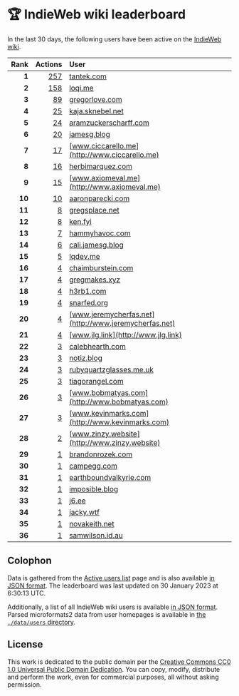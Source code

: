 # 🏆 IndieWeb wiki leaderboard

In the last 30 days, the following users have been active on the [IndieWeb wiki](https://indieweb.org).

| Rank | Actions | User |
|-----:|--------:|:-----|
| **1** | [257](https://indieweb.org/Special:Contributions/Tantek.com) | [tantek.com](http://tantek.com) |
| **2** | [158](https://indieweb.org/Special:Contributions/Loqi.me) | [loqi.me](http://loqi.me) |
| **3** | [89](https://indieweb.org/Special:Contributions/Gregorlove.com) | [gregorlove.com](http://gregorlove.com) |
| **4** | [25](https://indieweb.org/Special:Contributions/Kaja.sknebel.net) | [kaja.sknebel.net](http://kaja.sknebel.net) |
| **5** | [24](https://indieweb.org/Special:Contributions/Aramzuckerscharff.com) | [aramzuckerscharff.com](http://aramzuckerscharff.com) |
| **6** | [20](https://indieweb.org/Special:Contributions/Jamesg.blog) | [jamesg.blog](http://jamesg.blog) |
| **7** | [17](https://indieweb.org/Special:Contributions/Www.ciccarello.me) | [www.ciccarello.me](http://www.ciccarello.me) |
| **8** | [16](https://indieweb.org/Special:Contributions/Herbimarquez.com) | [herbimarquez.com](http://herbimarquez.com) |
| **9** | [15](https://indieweb.org/Special:Contributions/Www.axiomeval.me) | [www.axiomeval.me](http://www.axiomeval.me) |
| **10** | [10](https://indieweb.org/Special:Contributions/Aaronparecki.com) | [aaronparecki.com](http://aaronparecki.com) |
| **11** | [8](https://indieweb.org/Special:Contributions/Gregsplace.net) | [gregsplace.net](http://gregsplace.net) |
| **12** | [8](https://indieweb.org/Special:Contributions/Ken.fyi) | [ken.fyi](http://ken.fyi) |
| **13** | [7](https://indieweb.org/Special:Contributions/Hammyhavoc.com) | [hammyhavoc.com](http://hammyhavoc.com) |
| **14** | [6](https://indieweb.org/Special:Contributions/Cali.jamesg.blog) | [cali.jamesg.blog](http://cali.jamesg.blog) |
| **15** | [5](https://indieweb.org/Special:Contributions/Lqdev.me) | [lqdev.me](http://lqdev.me) |
| **16** | [4](https://indieweb.org/Special:Contributions/Chaimburstein.com) | [chaimburstein.com](http://chaimburstein.com) |
| **17** | [4](https://indieweb.org/Special:Contributions/Gregmakes.xyz) | [gregmakes.xyz](http://gregmakes.xyz) |
| **18** | [4](https://indieweb.org/Special:Contributions/H3rb1.com) | [h3rb1.com](http://h3rb1.com) |
| **19** | [4](https://indieweb.org/Special:Contributions/Snarfed.org) | [snarfed.org](http://snarfed.org) |
| **20** | [4](https://indieweb.org/Special:Contributions/Www.jeremycherfas.net) | [www.jeremycherfas.net](http://www.jeremycherfas.net) |
| **21** | [4](https://indieweb.org/Special:Contributions/Www.jlg.link) | [www.jlg.link](http://www.jlg.link) |
| **22** | [3](https://indieweb.org/Special:Contributions/Calebhearth.com) | [calebhearth.com](http://calebhearth.com) |
| **23** | [3](https://indieweb.org/Special:Contributions/Notiz.blog) | [notiz.blog](http://notiz.blog) |
| **24** | [3](https://indieweb.org/Special:Contributions/Rubyquartzglasses.me.uk) | [rubyquartzglasses.me.uk](http://rubyquartzglasses.me.uk) |
| **25** | [3](https://indieweb.org/Special:Contributions/Tiagorangel.com) | [tiagorangel.com](http://tiagorangel.com) |
| **26** | [3](https://indieweb.org/Special:Contributions/Www.bobmatyas.com) | [www.bobmatyas.com](http://www.bobmatyas.com) |
| **27** | [3](https://indieweb.org/Special:Contributions/Www.kevinmarks.com) | [www.kevinmarks.com](http://www.kevinmarks.com) |
| **28** | [2](https://indieweb.org/Special:Contributions/Www.zinzy.website) | [www.zinzy.website](http://www.zinzy.website) |
| **29** | [1](https://indieweb.org/Special:Contributions/Brandonrozek.com) | [brandonrozek.com](http://brandonrozek.com) |
| **30** | [1](https://indieweb.org/Special:Contributions/Campegg.com) | [campegg.com](http://campegg.com) |
| **31** | [1](https://indieweb.org/Special:Contributions/Earthboundvalkyrie.com) | [earthboundvalkyrie.com](http://earthboundvalkyrie.com) |
| **32** | [1](https://indieweb.org/Special:Contributions/Imposible.blog) | [imposible.blog](http://imposible.blog) |
| **33** | [1](https://indieweb.org/Special:Contributions/J6.ee) | [j6.ee](http://j6.ee) |
| **34** | [1](https://indieweb.org/Special:Contributions/Jacky.wtf) | [jacky.wtf](http://jacky.wtf) |
| **35** | [1](https://indieweb.org/Special:Contributions/Novakeith.net) | [novakeith.net](http://novakeith.net) |
| **36** | [1](https://indieweb.org/Special:Contributions/Samwilson.id.au) | [samwilson.id.au](http://samwilson.id.au) |


## Colophon

Data is gathered from the [Active users list](https://indieweb.org/Special:ActiveUsers) page and is also available [in JSON format](https://github.com/jgarber623/indieweb-wiki-leaderboard/blob/main/data/leaderboard.json). The leaderboard was last updated on 30 January 2023 at 6:30:13 UTC.

Additionally, a list of all IndieWeb wiki users is available [in JSON format](https://github.com/jgarber623/indieweb-wiki-leaderboard/blob/main/data/users.json). Parsed microformats2 data from user homepages is available in [the `./data/users` directory](https://github.com/jgarber623/indieweb-wiki-leaderboard/blob/main/data/users).

## License

This work is dedicated to the public domain per the [Creative Commons CC0 1.0 Universal Public Domain Dedication](https://creativecommons.org/publicdomain/zero/1.0/). You can copy, modify, distribute and perform the work, even for commercial purposes, all without asking permission.
